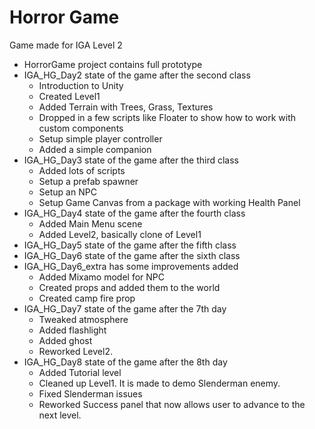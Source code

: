 # Horror Game

Game made for IGA Level 2

* HorrorGame project contains full prototype
* IGA_HG_Day2 state of the game after the second class
  * Introduction to Unity
  * Created Level1
  * Added Terrain with Trees, Grass, Textures
  * Dropped in a few scripts like Floater to show how to work with custom components
  * Setup simple player controller
  * Added a simple companion
* IGA_HG_Day3 state of the game after the third class
  * Added lots of scripts
  * Setup a prefab spawner
  * Setup an NPC
  * Setup Game Canvas from a package with working Health Panel
* IGA_HG_Day4 state of the game after the fourth class
  * Added Main Menu scene
  * Added Level2, basically clone of Level1
* IGA_HG_Day5 state of the game after the fifth class
* IGA_HG_Day6 state of the game after the sixth class
* IGA_HG_Day6_extra has some improvements added
  * Added Mixamo model for NPC
  * Created props and added them to the world
  * Created camp fire prop
* IGA_HG_Day7 state of the game after the 7th day
  * Tweaked atmosphere
  * Added flashlight
  * Added ghost
  * Reworked Level2.
* IGA_HG_Day8 state of the game after the 8th day
  * Added Tutorial level
  * Cleaned up Level1. It is made to demo Slenderman enemy.
  * Fixed Slenderman issues
  * Reworked Success panel that now allows user to advance to the next level.

